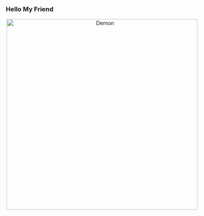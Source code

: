 ### Hello My Friend
  
 

<p align="center">
  <img src="https://cdn.sex.com/images/pinporn/2021/12/11/26378978.gif" width="500" height="500" alt="Demon">
</p>
